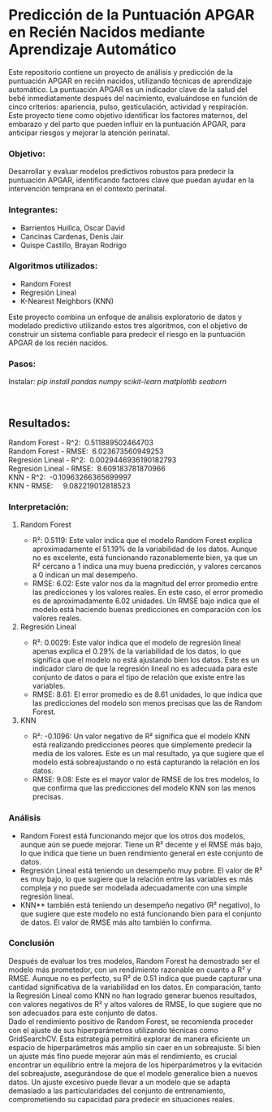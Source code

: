 <h1>Predicción de la Puntuación APGAR en Recién Nacidos mediante Aprendizaje Automático</h1>
<p>
Este repositorio contiene un proyecto de análisis y predicción de la puntuación APGAR en recién nacidos, utilizando técnicas de aprendizaje automático. La puntuación APGAR es un indicador clave de la salud del bebé inmediatamente después del nacimiento, evaluándose en función de cinco criterios: apariencia, pulso, gesticulación, actividad y respiración. Este proyecto tiene como objetivo identificar los factores maternos, del embarazo y del parto que pueden influir en la puntuación APGAR, para anticipar riesgos y mejorar la atención perinatal.
</p>

<h3>Objetivo: </h3>
<p>
Desarrollar y evaluar modelos predictivos robustos para predecir la puntuación APGAR, identificando factores clave que puedan ayudar en la intervención temprana en el contexto perinatal.
</p>
<h3>Integrantes: </h3>
<p>
   <ul>
      <li>Barrientos Huillca, Oscar David</li>
      <li>Cancinas Cardenas, Denis Jair</li>
      <li>Quispe Castillo, Brayan Rodrigo</li>
   </ul>
</p>
<h3>Algoritmos utilizados: </h3>
<p>
   <ul>
      <li>Random Forest</li>
      <li>Regresión Lineal</li>
      <li>K-Nearest Neighbors (KNN)</li>
   </ul>
</p>
<p>
   Este proyecto combina un enfoque de análisis exploratorio de datos y modelado predictivo utilizando estos tres algoritmos, con el objetivo de construir un sistema confiable para predecir el riesgo en la puntuación APGAR de los recién nacidos.
</p>
<h3>Pasos: </h3>
<p>Instalar: <i>pip install pandas numpy scikit-learn matplotlib seaborn</i></p>
<br>
<h2>Resultados:</h2>
<p>
Random Forest - R^2:         &nbsp;0.511889502464703 <br>
Random Forest - RMSE:        &nbsp;6.023673560949253 <br>
Regresión Lineal - R^2:      &nbsp;0.0029446936190182793 <br>
Regresión Lineal - RMSE:     &nbsp;8.609183781870966 <br>
KNN - R^2:                   &nbsp;-0.10963266365699997 <br>
KNN - RMSE:                  &nbsp;&nbsp;&nbsp;&nbsp;9.082219012818523 <br>
</p>
<h3>Interpretación: </h3>
<p>
   <ol>
      <li>Random Forest</li>
         <ul>
            <li>
               R²: 0.5119: Este valor indica que el modelo Random Forest explica aproximadamente el 51.19% de la variabilidad de los datos. Aunque no es excelente, está funcionando razonablemente bien, ya que un R² cercano a 1 indica una muy buena predicción, y valores cercanos a 0 indican un mal desempeño.
            </li>  
            <li>
               RMSE: 6.02: Este valor nos da la magnitud del error promedio entre las predicciones y los valores reales. En este caso, el error promedio es de aproximadamente 6.02 unidades. Un RMSE bajo indica que el modelo está haciendo buenas predicciones en comparación con los valores reales.
            </li>
         </ul>
      <li>Regresión Lineal</li>
         <ul>
            <li>
               R²: 0.0029: Este valor indica que el modelo de regresión lineal apenas explica el 0.29% de la variabilidad de los datos, lo que significa que el modelo no está ajustando bien los datos. Este es un indicador claro de que la regresión lineal no es adecuada para este conjunto de datos o para el tipo de relación que existe entre las variables.
            </li>
            <li>
               RMSE: 8.61: El error promedio es de 8.61 unidades, lo que indica que las predicciones del modelo son menos precisas que las de Random Forest.
            </li>
         </ul>
      <li>KNN</li>
         <ul>
            <li>
               R²: -0.1096: Un valor negativo de R² significa que el modelo KNN está realizando predicciones peores que simplemente predecir la media de los valores. Este es un mal resultado, ya que sugiere que el modelo está sobreajustando o no está capturando la relación en los datos.
            </li>
            <li>
               RMSE: 9.08: Este es el mayor valor de RMSE de los tres modelos, lo que confirma que las predicciones del modelo KNN son las menos precisas.
            </li>
         </ul>
   </ol>
</p>
<h3>Análisis</h3>
<p>
   <ul>
      <li>
         Random Forest está funcionando mejor que los otros dos modelos, aunque aún se puede mejorar. Tiene un R² decente y el RMSE más bajo, lo que indica que tiene un buen rendimiento general en este conjunto de datos.
      </li>
      <li>
         Regresión Lineal está teniendo un desempeño muy pobre. El valor de R² es muy bajo, lo que sugiere que la relación entre las variables es más compleja y no puede ser modelada adecuadamente con una simple regresión lineal.
      </li>
      <li>
         KNN** también está teniendo un desempeño negativo (R² negativo), lo que sugiere que este modelo no está funcionando bien para el conjunto de datos. El valor de RMSE más alto también lo confirma.
      </li>
   </ul>
</p>
<h3>Conclusión</h3>
<p>
   Después de evaluar los tres modelos, Random Forest ha demostrado ser el modelo más prometedor, con un rendimiento razonable en cuanto a R² y RMSE. Aunque no es perfecto, su R² de 0.51 indica que puede capturar una cantidad significativa de la variabilidad en los datos. En comparación, tanto la Regresión Lineal como KNN no han logrado generar buenos resultados, con valores negativos de R² y altos valores de RMSE, lo que sugiere que no son adecuados para este conjunto de datos.
<br>
Dado el rendimiento positivo de Random Forest, se recomienda proceder con el ajuste de sus hiperparámetros utilizando técnicas como GridSearchCV. Esta estrategia permitirá explorar de manera eficiente un espacio de hiperparámetros más amplio sin caer en un sobreajuste. Si bien un ajuste más fino puede mejorar aún más el rendimiento, es crucial encontrar un equilibrio entre la mejora de los hiperparámetros y la evitación del sobreajuste, asegurándose de que el modelo generalice bien a nuevos datos. Un ajuste excesivo puede llevar a un modelo que se adapta demasiado a las particularidades del conjunto de entrenamiento, comprometiendo su capacidad para predecir en situaciones reales.
</p>



